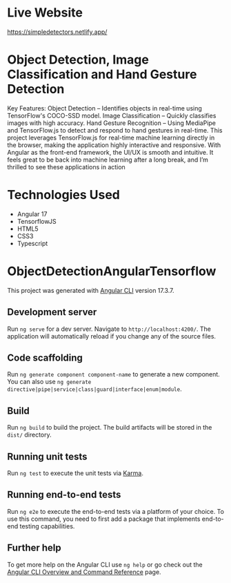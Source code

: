 # Live Website
https://simpledetectors.netlify.app/

# Object Detection, Image Classification and Hand Gesture Detection
Key Features:
Object Detection – Identifies objects in real-time using TensorFlow's COCO-SSD model.
Image Classification – Quickly classifies images with high accuracy.
Hand Gesture Recognition – Using MediaPipe and TensorFlow.js to detect and respond to hand gestures in real-time.
This project leverages TensorFlow.js for real-time machine learning directly in the browser, making the application highly interactive and responsive. With Angular as the front-end framework, the UI/UX is smooth and intuitive.
It feels great to be back into machine learning after a long break, and I’m thrilled to see these applications in action


# Technologies Used
- Angular 17
- TensorflowJS
- HTML5
- CSS3
- Typescript


# ObjectDetectionAngularTensorflow

This project was generated with [Angular CLI](https://github.com/angular/angular-cli) version 17.3.7.

## Development server

Run `ng serve` for a dev server. Navigate to `http://localhost:4200/`. The application will automatically reload if you change any of the source files.

## Code scaffolding

Run `ng generate component component-name` to generate a new component. You can also use `ng generate directive|pipe|service|class|guard|interface|enum|module`.

## Build

Run `ng build` to build the project. The build artifacts will be stored in the `dist/` directory.

## Running unit tests

Run `ng test` to execute the unit tests via [Karma](https://karma-runner.github.io).

## Running end-to-end tests

Run `ng e2e` to execute the end-to-end tests via a platform of your choice. To use this command, you need to first add a package that implements end-to-end testing capabilities.

## Further help

To get more help on the Angular CLI use `ng help` or go check out the [Angular CLI Overview and Command Reference](https://angular.io/cli) page.
